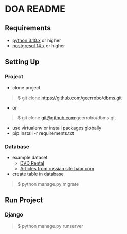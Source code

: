 # DOA README

## Requirements
* [python 3.10.x](https://www.python.org/downloads/) or higher
* [postgresql 14.x](https://www.postgresql.org/download/) or higher

## Setting Up
### Project
* clone project
> $ git clone https://github.com/geerrobo/dbms.git
* or
> $ git clone git@github.com:geerrobo/dbms.git
* use virtualenv or install packages globally
* pip install -r requirements.txt
### Database
* example dataset
    * [DVD Rental](https://www.postgresqltutorial.com/postgresql-sample-database/)
    * [Articles from russian site habr.com](https://www.kaggle.com/leadness/habr-posts)
* create table in database
> $ python manage.py migrate

## Run Project
### Django
> $ python manage.py runserver
